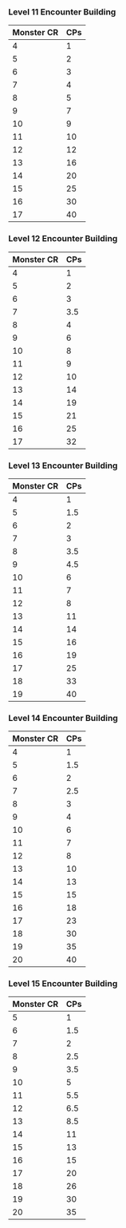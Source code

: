 ### Level 11 Encounter Building
| Monster CR | CPs |
| ---------- | --- |
| 4 | 1 |
| 5 | 2 |
| 6 | 3 |
| 7 | 4 |
| 8 | 5 |
| 9 | 7 |
| 10 | 9 |
| 11 | 10 |
| 12 | 12 |
| 13 | 16 |
| 14 | 20 |
| 15 | 25 |
| 16 | 30 |
| 17 | 40 |

### Level 12 Encounter Building
| Monster CR | CPs |
| ---------- | --- |
| 4 | 1 |
| 5 | 2 |
| 6 | 3 |
| 7 | 3.5 |
| 8 | 4 |
| 9 | 6 |
| 10 | 8 |
| 11 | 9 |
| 12 | 10 |
| 13 | 14 |
| 14 | 19 |
| 15 | 21 |
| 16 | 25 |
| 17 | 32 |

### Level 13 Encounter Building
| Monster CR | CPs |
| ---------- | --- |
| 4 | 1 |
| 5 | 1.5 |
| 6 | 2 |
| 7 | 3 |
| 8 | 3.5 |
| 9 | 4.5 |
| 10 | 6 |
| 11 | 7 |
| 12 | 8 |
| 13 | 11 |
| 14 | 14 |
| 15 | 16 |
| 16 | 19 |
| 17 | 25 |
| 18 | 33 |
| 19 | 40 |

### Level 14 Encounter Building
| Monster CR | CPs |
| ---------- | --- |
| 4 | 1 |
| 5 | 1.5 |
| 6 | 2 |
| 7 | 2.5 |
| 8 | 3 |
| 9 | 4 |
| 10 | 6 |
| 11 | 7 |
| 12 | 8 |
| 13 | 10 |
| 14 | 13 |
| 15 | 15 |
| 16 | 18 |
| 17 | 23 |
| 18 | 30 |
| 19 | 35 |
| 20 | 40 |

### Level 15 Encounter Building
| Monster CR | CPs |
| ---------- | --- |
| 5 | 1 |
| 6 | 1.5 |
| 7 | 2 |
| 8 | 2.5 |
| 9 | 3.5 |
| 10 | 5 |
| 11 | 5.5 |
| 12 | 6.5 |
| 13 | 8.5 |
| 14 | 11 |
| 15 | 13 |
| 16 | 15 |
| 17 | 20 |
| 18 | 26 |
| 19 | 30 |
| 20 | 35 |
